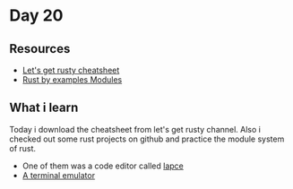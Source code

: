# Day 20

## Resources

- [Let's get rusty cheatsheet](https://letsgetrusty.com/cheatsheet/)
- [Rust by examples Modules](https://doc.rust-lang.org/rust-by-example/mod.html)


## What i learn

Today i download the cheatsheet from let's get rusty channel. Also i checked out some
rust projects on github and practice the module system of rust.

- One of them was a code editor called [lapce](https://github.com/lapce/lapce)
- [A terminal emulator](https://github.com/alacritty/alacritty)